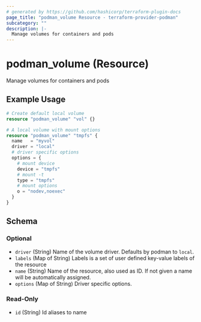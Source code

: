 ```yaml
---
# generated by https://github.com/hashicorp/terraform-plugin-docs
page_title: "podman_volume Resource - terraform-provider-podman"
subcategory: ""
description: |-
  Manage volumes for containers and pods
---
```


# podman_volume (Resource)

Manage volumes for containers and pods

## Example Usage

```terraform
# Create default local volume
resource "podman_volume" "vol" {}

# A local volume with mount options
resource "podman_volume" "tmpfs" {
  name   = "myvol"
  driver = "local"
  # driver specific options
  options = {
    # mount device
    device = "tmpfs"
    # mount -t
    type = "tmpfs"
    # mount options
    o = "nodev,noexec"
  }
}
```

<!-- schema generated by tfplugindocs -->
## Schema

### Optional

- `driver` (String) Name of the volume driver. Defaults by podman to `local`.
- `labels` (Map of String) Labels is a set of user defined key-value labels of the resource
- `name` (String) Name of the resource, also used as ID. If not given a name will be automatically assigned.
- `options` (Map of String) Driver specific options.

### Read-Only

- `id` (String) Id aliases to name


